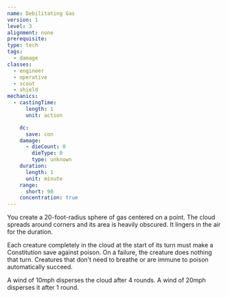```yaml
---
name: Debilitating Gas
version: 1
level: 3
alignment: none
prerequisite: 
type: tech
tags:
  - damage
classes:
  - engineer
  - operative
  - scout
  - shield
mechanics:
  - castingTime:
      length: 1
      unit: action

    dc:
      save: con
    damage:
      - dieCount: 0
        dieType: 0
        type: unknown
    duration:
      length: 1
      unit: minute
    range:
      short: 90
    concentration: true
---
```

You create a 20-foot-radius sphere of gas centered on a point. The cloud spreads around corners and its area is heavily obscured. It lingers in the air for the duration.

Each creature completely in the cloud at the start of its turn must make a Constitution save against poison. On a failure, the creature does nothing that turn. Creatures that don't need to breathe or are immune to poison automatically succeed.

A wind of 10mph disperses the cloud after 4 rounds. A wind of 20mph disperses it after 1 round.
    